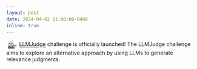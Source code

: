 ```yaml
---
layout: post
date: 2024-04-02 11:00:00-0400
inline: true
---
```


<img style="vertical-align:middle" width="30px" height="25px" src="../assets/img/LLMJudge-logo.png" /> <a href="https://llm4eval.github.io/challenge/">LLMJudge</a> challenge is officially launched! The LLMJudge challenge aims to explore an alternative approach by using LLMs to generate relevance judgments.

